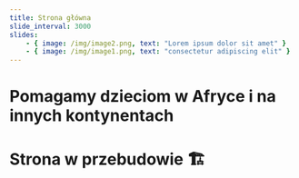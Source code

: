 ```yaml
---
title: Strona główna
slide_interval: 3000
slides: 
    - { image: /img/image2.png, text: "Lorem ipsum dolor sit amet" }
    - { image: /img/image1.png, text: "consectetur adipiscing elit" }
---
```


# Pomagamy dzieciom w Afryce i na innych kontynentach

# Strona w przebudowie 🏗